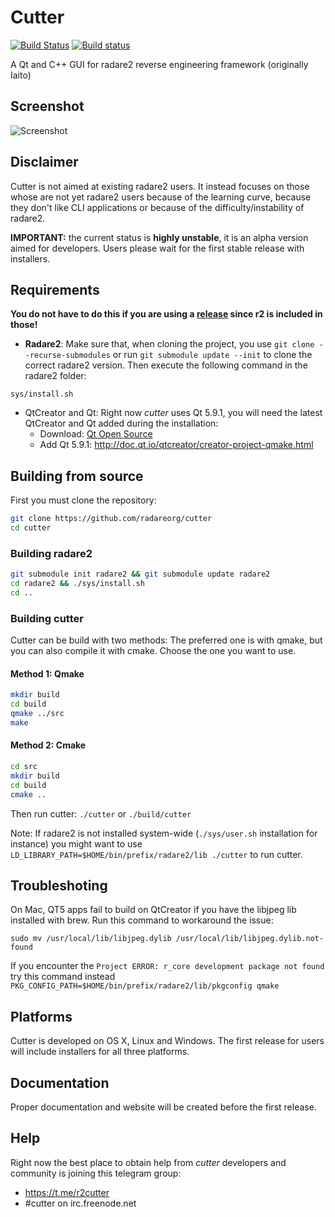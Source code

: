 # Cutter
[![Build Status](https://travis-ci.org/radareorg/cutter.svg?branch=master)](https://travis-ci.org/radareorg/cutter)
[![Build status](https://ci.appveyor.com/api/projects/status/s9rkx1dn3uy4bfdx/branch/master?svg=true)](https://ci.appveyor.com/project/radare/cutter/branch/master)

A Qt and C++ GUI for radare2 reverse engineering framework (originally Iaito)

## Screenshot

![Screenshot](https://raw.githubusercontent.com/radareorg/cutter/master/docs/screenshot.png)

## Disclaimer

Cutter is not aimed at existing radare2 users. It instead focuses on those whose are not yet radare2 users because of the learning curve, because they don't like CLI applications or because of the difficulty/instability of radare2.

**IMPORTANT:** the current status is **highly unstable**, it is an alpha version aimed for developers. Users please wait for the first stable release with installers.

## Requirements

**You do not have to do this if you are using a [release](https://github.com/radareorg/cutter/releases) since r2 is included in those!**

- **Radare2**: Make sure that, when cloning the project, you use `git clone --recurse-submodules` or run `git submodule update --init` to clone the correct radare2 version. Then execute the following command in the radare2 folder:
```
sys/install.sh
```

- QtCreator and Qt: Right now *cutter* uses Qt 5.9.1, you will need the latest QtCreator and Qt added during the installation:
    - Download: [Qt Open Source](https://info.qt.io/download-qt-for-application-development)
    - Add Qt 5.9.1: http://doc.qt.io/qtcreator/creator-project-qmake.html
    
## Building from source

First you must clone the repository:
```sh
git clone https://github.com/radareorg/cutter
cd cutter
```

### Building radare2
```sh
git submodule init radare2 && git submodule update radare2
cd radare2 && ./sys/install.sh
cd ..
```

### Building cutter

Cutter can be build with two methods: The preferred one is with qmake, but you can also compile it with cmake. Choose the one you want to use.

#### Method 1: Qmake
```sh
mkdir build
cd build
qmake ../src
make
```

#### Method 2: Cmake
```sh
cd src
mkdir build
cd build
cmake ..
```

Then run cutter: `./cutter` or `./build/cutter`

Note: If radare2 is not installed system-wide (`./sys/user.sh` installation for instance) you might want to use  `LD_LIBRARY_PATH=$HOME/bin/prefix/radare2/lib ./cutter` to run cutter.


## Troubleshoting

On Mac, QT5 apps fail to build on QtCreator if you have the libjpeg lib installed with brew. Run this command to workaround the issue:

	sudo mv /usr/local/lib/libjpeg.dylib /usr/local/lib/libjpeg.dylib.not-found
	
If you encounter the `Project ERROR: r_core development package not found` try this command instead `PKG_CONFIG_PATH=$HOME/bin/prefix/radare2/lib/pkgconfig qmake`

## Platforms

Cutter is developed on OS X, Linux and Windows. The first release for users will include installers for all three platforms.

## Documentation

Proper documentation and website will be created before the first release.

## Help

Right now the best place to obtain help from *cutter* developers and community is joining this telegram group:

- https://t.me/r2cutter
- #cutter on irc.freenode.net
